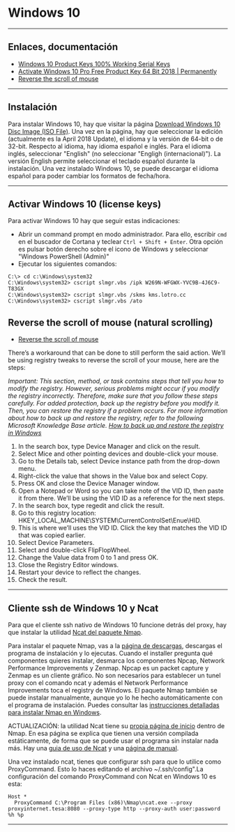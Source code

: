 # Windows 10

---

## Enlaces, documentación

* [Windows 10 Product Keys 100% Working Serial Keys](https://www.softwarebeam.com/2016/08/windows-10-product-keys-serial-keys.html)
* [Activate Windows 10 Pro Free Product Key 64 Bit 2018 | Permanently](https://www.youtube.com/watch?v=7ab_OeiROZg)
* [Reverse the scroll of mouse](https://answers.microsoft.com/en-us/windows/forum/windows_10-other_settings/reverse-the-scroll-of-mouse/334669c3-8a45-4600-830a-8df628d7415e)

---

## Instalación

Para instalar Windows 10, hay que visitar la página [Download Windows 10 Disc Image (ISO File)](https://www.microsoft.com/software-download/windows10ISO). Una vez en la página, hay que seleccionar la edición (actualmente es la April 2018 Update), el idioma y la versión de 64-bit o de 32-bit. Respecto al idioma, hay idioma español e inglés. Para el idioma inglés, seleccionar "English" (no seleccionar "Engligh (internacional)"). La versión English permite seleccionar el teclado español durante la instalación. Una vez instalado Windows 10, se puede descargar el idioma español para poder cambiar los formatos de fecha/hora.

---

## Activar Windows 10 (license keys)

Para activar Windows 10 hay que seguir estas indicaciones:

* Abrir un command prompt en modo administrador. Para ello, escribir `cmd` en el buscador de Cortana y teclear `Ctrl + Shift + Enter`. Otra opción es pulsar  botón derecho sobre el icono de Windows y seleccionar "Windows PowerShell (Admin)"
* Ejecutar los siguientes comandos:

```dos
C:\> cd c:\Windows\system32
C:\Windows\system32> cscript slmgr.vbs /ipk W269N-WFGWX-YVC9B-4J6C9-T83GX
C:\Windows\system32> cscript slmgr.vbs /skms kms.lotro.cc
C:\Windows\system32> cscript slmgr.vbs /ato
```

## Reverse the scroll of mouse (natural scrolling)

* [Reverse the scroll of mouse](https://answers.microsoft.com/en-us/windows/forum/windows_10-other_settings/reverse-the-scroll-of-mouse/334669c3-8a45-4600-830a-8df628d7415e)

There’s a workaround that can be done to still perform the said action. We’ll be using registry tweaks to reverse the scroll of your mouse, here are the steps:

_Important: This section, method, or task contains steps that tell you how to modify the registry. However, serious problems might occur if you modify the registry incorrectly. Therefore, make sure that you follow these steps carefully. For added protection, back up the registry before you modify it. Then, you can restore the registry if a problem occurs. For more information about how to back up and restore the registry, refer to the following Microsoft Knowledge Base article. [How to back up and restore the registry in Windows](https://support.microsoft.com/en-us/help/322756/how-to-back-up-and-restore-the-registry-in-windows)_

1. In the search box, type Device Manager and click on the result.
1. Select Mice and other pointing devices and double-click your mouse.
1. Go to the Details tab, select Device instance path from the drop-down menu.
1. Right-click the value that shows in the Value box and select Copy.
1. Press OK and close the Device Manager window.
1. Open a Notepad or Word so you can take note of the VID ID, then paste it from there. We’ll be using the VID ID as a reference for the next steps.
1. In the search box, type regedit and click the result.
1. Go to this registry location: HKEY_LOCAL_MACHINE\SYSTEM\CurrentControlSet\Enue\HID.
1. This is where we’ll uses the VID ID. Click the key that matches the VID ID that was copied earlier.
1. Select Device Parameters.
1. Select and double-click FlipFlopWheel.
1. Change the Value data from 0 to 1 and press OK.
1. Close the Registry Editor windows.
1. Restart your device to reflect the changes.
1. Check the result.

---

## Cliente ssh de Windows 10 y Ncat

Para que el cliente ssh nativo de Windows 10 funcione detrás del proxy, hay que instalar la utilidad [Ncat del paquete Nmap](https://nmap.org/).

Para instalar el paquete Nmap, vas a la [página de descargas](https://nmap.org/download.html), descargas el programa de instalación y lo ejecutas. Cuando el installer pregunta qué componentes quieres instalar, desmarca los componentes Npcap, Network Performance Improvements y Zenmap. Npcap es un packet capture y Zenmap es un cliente gráfico. No son necesarios para establecer un tunel proxy con el comando ncat y además el Network Performance Improvements toca el registry de Windows. El paquete Nmap también se puede instalar manualmente, aunque yo lo he hecho automáticamente con el programa de instalación. Puedes consultar las [instrucciones detalladas para instalar Nmap en Windows](https://nmap.org/book/inst-windows.html).

ACTUALIZACIÓN: la utilidad Ncat tiene su [propia página de inicio](https://nmap.org/ncat/) dentro de Nmap. En esa página se explica que tienen una versión compilada estáticamente, de forma que se puede usar el programa sin instalar nada más. Hay una [guia de uso de Ncat](https://nmap.org/ncat/guide/index.html) y una [página de manual](https://nmap.org/book/ncat-man.html).

Una vez instalado ncat, tienes que configurar ssh para que lo utilice como ProxyCommand. Esto lo haces editando el archivo ~/.ssh/config".La configuración del comando ProxyCommand con Ncat en Windows 10 es esta:

```
Host *
  ProxyCommand C:\Program Files (x86)\Nmap\ncat.exe --proxy proxyinternet.tesa:8080 --proxy-type http --proxy-auth user:password %h %p
```

---